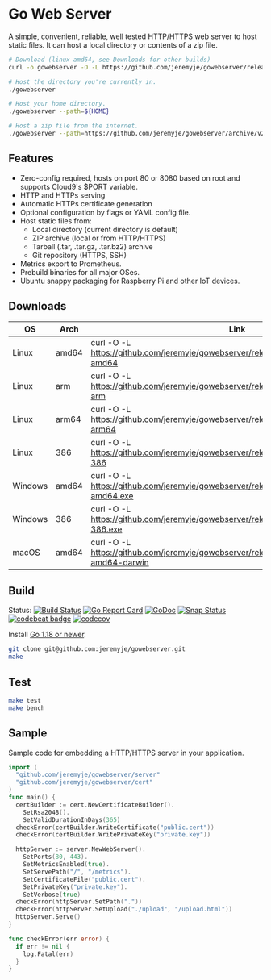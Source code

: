 # Go Web Server

A simple, convenient, reliable, well tested HTTP/HTTPS web server to host static files.
It can host a local directory or contents of a zip file.

```bash
# Download (linux amd64, see Downloads for other builds)
curl -o gowebserver -O -L https://github.com/jeremyje/gowebserver/releases/download/v2.0.0/server-amd64; chmod +x gowebserver

# Host the directory you're currently in.
./gowebserver

# Host your home directory.
./gowebserver --path=${HOME}

# Host a zip file from the internet.
./gowebserver --path=https://github.com/jeremyje/gowebserver/archive/v2.0.0.zip
```

## Features

* Zero-config required, hosts on port 80 or 8080 based on root and supports Cloud9's $PORT variable.
* HTTP and HTTPs serving
* Automatic HTTPs certificate generation
* Optional configuration by flags or YAML config file.
* Host static files from:
  * Local directory (current directory is default)
  * ZIP archive (local or from HTTP/HTTPS)
  * Tarball (.tar, .tar.gz, .tar.bz2) archive
  * Git repository (HTTPS, SSH)
* Metrics export to Prometheus.
* Prebuild binaries for all major OSes.
* Ubuntu snappy packaging for Raspberry Pi and other IoT devices.

## Downloads

|    OS    | Arch  | Link
|----------|-------|-------------------------------------------------------------------------------------------
|Linux     | amd64 | curl -O -L https://github.com/jeremyje/gowebserver/releases/download/v2.0.0/server-amd64
|Linux     | arm   | curl -O -L https://github.com/jeremyje/gowebserver/releases/download/v2.0.0/server-arm
|Linux     | arm64 | curl -O -L https://github.com/jeremyje/gowebserver/releases/download/v2.0.0/server-arm64
|Linux     | 386   | curl -O -L https://github.com/jeremyje/gowebserver/releases/download/v2.0.0/server-386
|Windows   | amd64 | curl -O -L https://github.com/jeremyje/gowebserver/releases/download/v2.0.0/server-amd64.exe
|Windows   | 386   | curl -O -L https://github.com/jeremyje/gowebserver/releases/download/v2.0.0/server-386.exe
|macOS     | amd64 | curl -O -L https://github.com/jeremyje/gowebserver/releases/download/v2.0.0/server-amd64-darwin

## Build

Status: [![Build Status](https://secure.travis-ci.org/jeremyje/gowebserver.png)](http://travis-ci.org/jeremyje/gowebserver) [![Go Report Card](https://goreportcard.com/badge/github.com/jeremyje/gowebserver)](https://goreportcard.com/report/github.com/jeremyje/gowebserver) [![GoDoc](https://godoc.org/github.com/jeremyje/gowebserver?status.svg)](https://godoc.org/github.com/jeremyje/gowebserver) [![Snap Status](https://build.snapcraft.io/badge/jeremyje/gowebserver.svg)](https://build.snapcraft.io/user/jeremyje/gowebserver) [![codebeat badge](https://codebeat.co/badges/de86a882-9038-4994-afe2-fea7d93f63cb)](https://codebeat.co/projects/github-com-jeremyje-gowebserver-master) [![codecov](https://codecov.io/gh/jeremyje/gowebserver/branch/master/graph/badge.svg)](https://codecov.io/gh/jeremyje/gowebserver)

Install [Go 1.18 or newer](https://golang.org/dl/).

```bash
git clone git@github.com:jeremyje/gowebserver.git
make
```

## Test

```bash
make test
make bench
```

## Sample

Sample code for embedding a HTTP/HTTPS server in your application.

```go
import (
  "github.com/jeremyje/gowebserver/server"
  "github.com/jeremyje/gowebserver/cert"
)
func main() {
  certBuilder := cert.NewCertificateBuilder().
    SetRsa2048().
    SetValidDurationInDays(365)
  checkError(certBuilder.WriteCertificate("public.cert"))
  checkError(certBuilder.WritePrivateKey("private.key"))

  httpServer := server.NewWebServer().
    SetPorts(80, 443).
    SetMetricsEnabled(true).
    SetServePath("/", "/metrics").
    SetCertificateFile("public.cert").
    SetPrivateKey("private.key").
    SetVerbose(true)
  checkError(httpServer.SetPath("."))
  checkError(httpServer.SetUpload("./upload", "/upload.html"))
  httpServer.Serve()
}

func checkError(err error) {
  if err != nil {
    log.Fatal(err)
  }
}
```
